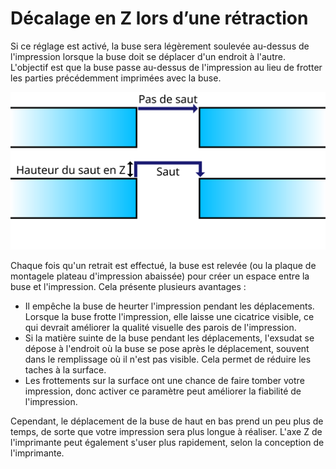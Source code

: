 Décalage en Z lors d’une rétraction
====
Si ce réglage est activé, la buse sera légèrement soulevée au-dessus de l'impression lorsque la buse doit se déplacer d'un endroit à l'autre. L'objectif est que la buse passe au-dessus de l'impression au lieu de frotter les parties précédemment imprimées avec la buse.

![Déplacement vers le haut lorsque les sauts Z sont activés](../images/retraction_hop_enabled_fr.svg)

Chaque fois qu'un retrait est effectué, la buse est relevée (ou la plaque de montagele plateau d'impression abaissée) pour créer un espace entre la buse et l'impression. Cela présente plusieurs avantages :
* Il empêche la buse de heurter l'impression pendant les déplacements. Lorsque la buse frotte l'impression, elle laisse une cicatrice visible, ce qui devrait améliorer la qualité visuelle des parois de l'impression.
* Si la matière suinte de la buse pendant les déplacements, l'exsudat se dépose à l'endroit où la buse se pose après le déplacement, souvent dans le remplissage où il n'est pas visible. Cela permet de réduire les taches à la surface.
* Les frottements sur la surface ont une chance de faire tomber votre impression, donc activer ce paramètre peut améliorer la fiabilité de l'impression.

Cependant, le déplacement de la buse de haut en bas prend un peu plus de temps, de sorte que votre impression sera plus longue à réaliser. L'axe Z de l'imprimante peut également s'user plus rapidement, selon la conception de l'imprimante.

